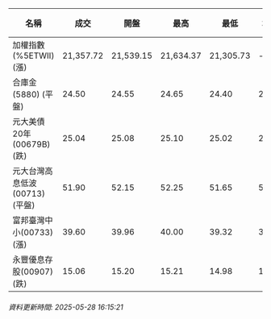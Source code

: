 | 名稱 | 成交 | 開盤 | 最高 | 最低 | 均價 | 成交金額(億) | 昨收 | 漲跌幅 | 漲跌 | 總量 | 昨量 | 振幅 |
| -------- | -------- | -------- | -------- |-------- | -------- | -------- |-------- |-------- |-------- | -------- | -------- |-------- |
|加權指數(%5ETWII) (漲)|21,357.72|21,539.15|21,634.37|21,305.73|-|3,218.84|21,336.54|0.10%|21.18|5,618,032|0|1.54%|
|合庫金(5880) (平盤)|24.50|24.55|24.65|24.40|24.49|2.13|24.50|0.00%|0.00|8,701|10,098|1.02%|
|元大美債20年(00679B) (跌)|25.04|25.08|25.10|25.02|25.06|9.79|25.06|0.08%|0.02|39,078|74,659|0.32%|
|元大台灣高息低波(00713) (平盤)|51.90|52.15|52.25|51.65|51.91|4.61|51.90|0.00%|0.00|8,883|9,279|1.16%|
|富邦臺灣中小(00733) (漲)|39.60|39.96|40.00|39.32|39.60|0.124|39.52|0.20%|0.08|314|442|1.72%|
|永豐優息存股(00907) (跌)|15.06|15.20|15.21|14.98|15.07|0.058|15.15|0.59%|0.09|386|1,296|1.52%|
###### 資料更新時間: 2025-05-28 16:15:21